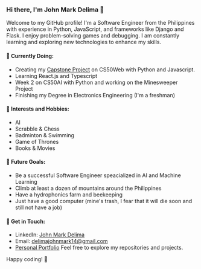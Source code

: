 ### Hi there, I'm John Mark Delima 👋

Welcome to my GitHub profile! I'm a Software Engineer from the Philippines with experience in Python, JavaScript, and frameworks like Django and Flask. I enjoy problem-solving games and debugging. I am constantly learning and exploring new technologies to enhance my skills.

#### 🌱 Currently Doing:
- Creating my [Capstone Project](https://github.com/jnale-hub/Nexus-Publication) on CS50Web with Python and Javascript.
- Learning React.js and Typescript
- Week 2 on CS50AI with Python and working on the Minesweeper Project
- Finishing my Degree in Electronics Engineering (I'm a freshman)

#### 🤖 Interests and Hobbies:
- AI
- Scrabble & Chess
- Badminton & Swimming
- Game of Thrones
- Books & Movies

#### 🔮 Future Goals:
- Be a successful Software Engineer speacialized in AI and Machine Learning
- Climb at least a dozen of mountains around the Philippines
- Have a hydrophonics farm and beekeeping
- Just have a good computer (mine's trash, I fear that it will die soon and still not have a job)

#### 💬 Get in Touch:
- LinkedIn: [John Mark Delima](https://www.linkedin.com/in/delimajohnmark)
- Email: [delimajohnmark14@gmail.com](mailto:delimajohnmark14@gmail.com)
- [Personal Portfolio](https://jnale-hub.github.io/John-Mark-Delima/)
Feel free to explore my repositories and projects. 

Happy coding! 🚀

